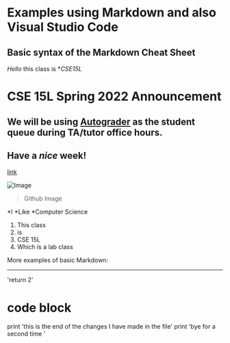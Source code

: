 # Examples using Markdown and also Visual Studio Code 
## Basic syntax of the Markdown Cheat Sheet 
*Hello* this class is **CSE15L*

# __CSE 15L Spring 2022 Announcement__
## We will be using [Autograder](https://autograder.ucsd.edu/login) as the student queue during TA/tutor office hours.
## Have a *nice* week!

[link](https://kryptix3k.github.io/cse15l-lab-reports/)

![Image](https://upload.wikimedia.org/wikipedia/commons/thumb/9/91/Octicons-mark-github.svg/2048px-Octicons-mark-github.svg.png)

> Github Image 

*I 
*Like 
*Computer Science

1. This class 
2. is 
3. CSE 15L
4. Which is a lab class 

More examples of basic Markdown:

---
'return 2'
# code block
print 'this is the end of the changes I have made in the file'
print 'bye for a second time '
